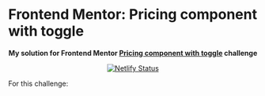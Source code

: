 # Frontend Mentor: Pricing component with toggle

<p align="center"><strong align="center">My solution for Frontend Mentor <a href="https://www.frontendmentor.io/challenges/pricing-component-with-toggle-8vPwRMIC">Pricing component with toggle</a> challenge</strong></p>

<p align="center">
  <a href="https://app.netlify.com/sites/p1t1ch-fm-pricing-component-with-toggle/deploys">
    <img
      src="https://api.netlify.com/api/v1/badges/855f84e8-db90-46f0-b3f6-faece1858adf/deploy-status"
      alt="Netlify Status"
    />
  </a>
</p>

For this challenge:
